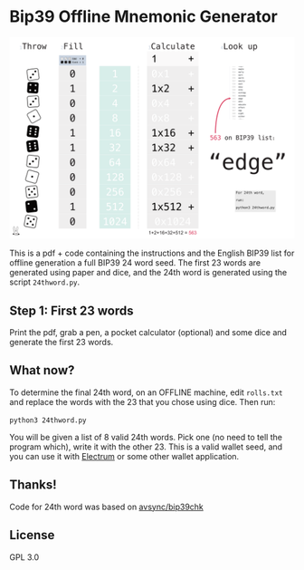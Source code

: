 # Bip39 Offline Mnemonic Generator

![outline](images/rolls.png)

This is a pdf + code containing the instructions and the English BIP39 list for offline generation a full BIP39 24 word seed. The first 23 words are generated using paper and dice, and the 24th word is generated using the script `24thword.py`.

## Step 1: First 23 words

Print the pdf,  grab a pen, a pocket calculator (optional) and some dice and generate the first 23 words. 

## What now?

To determine the final 24th word, on an OFFLINE machine, edit `rolls.txt` and replace the words with the 23 that you chose using dice. Then run:

`python3 24thword.py`

You will be given a list of 8 valid 24th words. Pick one (no need to tell the program which), write it with the other 23. This is a valid wallet seed, and you can use it with [Electrum](http://electrum.org) or some other wallet application.

## Thanks!

Code for 24th word was based on [avsync/bip39chk](https://github.com/avsync/bip39chk)

## License

GPL 3.0
